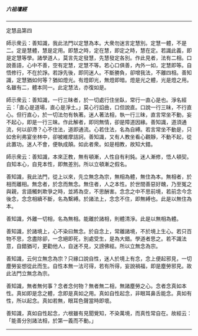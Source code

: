

##### 六祖壇經

* * *

定慧品第四

師示衆云：善知識，我此法門以定慧為本。大衆勿迷言定慧別。定慧一體，不是二。定是慧體，慧是定用。即慧之時，定在慧，即定之時，慧在定。若識此義，即是定慧等學。諸學道人，莫言先定發慧，先慧發定各別。作此見者，法有二相。口說善語，心中不善，空有定慧，定慧不等。若心口俱善，內外一如，定慧即等。自悟修行，不在於諍。若諍先後，即同迷人。不斷勝負，卻增我法，不離四相。善知識，定慧猶如何等？猶如燈光。有燈即光，無燈即暗。燈是光之體，光是燈之用。名雖有二，體本同一。此定慧法，亦復如是。

師示衆云：善知識，一行三昧者，於一切處行住坐臥，常行一直心是也。淨名經云：「直心是道場，直心是淨土。」莫心行諂曲，口但說直。口說一行三昧，不行直心。但行直心，於一切法勿有執著。迷人著法相，執一行三昧，直言常坐不動，妄不起心，即是一行三昧。作此解者，即同無情，卻是障道因緣。善知識，道須通流，何以卻滯？心不住法，道即通流。心若住法，名為自縛。若言常坐不動是，只如舍利弗宴坐林中，卻被維摩詰訶。善知識，又有人教坐看心觀靜，不動不起，從此置功。迷人不會，便執成顛。如此者衆。如是相教，故知大錯。

師示衆云：善知識，本來正教，無有頓漸，人性自有利鈍。迷人漸修，悟人頓契。自知本心，自見本性，即無差別。所以立頓漸之假名。

善知識，我此法門，從上以來，先立無念為宗，無相為體，無住為本。無相者，於相而離相。無念者，於念而無念。無住者，人之本性。於世間善惡好醜，乃至冤之與親，言語觸刺欺爭之時，並將為空，不思酬害。念念之中不思前境，若前念今念後念，念念相續不斷，名為繫縛。於諸法上，念念不住，即無縛也。此是以無住為本。

善知識，外離一切相，名為無相。能離於諸相，則體清淨。此是以無相為體。

善知識，於諸境上，心不染曰無念。於自念上，常離諸境，不於境上生心。若只百物不思，念盡除卻，一念絕即死，別處受生，是為大錯。學道者思之。若不識法意，自錯猶可，更勸他人，自迷不見，又謗佛經。所以立無念為宗。

善知識，云何立無念為宗？只緣口說自性，迷人於境上有念，念上便起邪見，一切塵勞妄想從此而生。自性本無一法可得，若有所得，妄說禍福，即是塵勞邪見。故此法門立無念為宗。

善知識，無者無何事？念者念何物？無者無二相，無諸塵勞之心。念者念真如本性。真如即是念之體，念即是真如之用。真如自性起念，非眼耳鼻舌能念。真如有性，所以起念。真如若無，眼耳色聲當時即壞。

善知識，真如自性起念，六根雖有見聞覺知，不染萬境，而真性常自在。故經云：「能善分別諸法相，於第一義而不動。」

* * *


